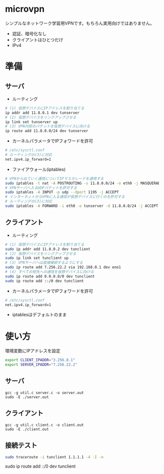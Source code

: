 # microvpn

シンプルなネットワーク学習用VPNです。もちろん実用向けではありません。

- 認証、暗号化なし
- クライアントはひとつだけ
- IPv4

# 準備

## サーバ

* ルーティング

```sh
# (1) 仮想デバイスにIPアドレスを割り当てる
ip addr add 11.8.0.1 dev tunserver
# (2) 仮想デバイスをリンクアップさせる
ip link set tunserver up
# (3) VPN内宛のパケットを仮想デバイスに向ける
ip route add 11.8.0.0/24 dev tunserver
```

* カーネルパラメータでIPフォワードを許可

```sh
# /etc/sysctl.conf
# ルーティングの(3)に対応
net.ipv4.ip_forward=1
```

* ファイアウォール(iptables)

```sh
# VPNから出ていく通信についてIPマスカレードを適用する
sudo iptables -t nat -A POSTROUTING -s 11.8.0.0/24 -o eth0 -j MASQUERADE
# VPNサーバへ入るUDPパケットを許可する
sudo iptables -A INPUT -p udp --dport 1195 -j ACCEPT
# インターネットからVPNに入る通信が仮想デバイスに行くのを許可する
# ルーティングの(3)に対応
sudo iptables -A FORWARD -i eth0 -o tunserver -d 11.8.0.0/24 -j ACCEPT
```


## クライアント

* ルーティング

```sh
# (1) 仮想デバイスにIPアドレスを割り当てる
sudo ip addr add 11.8.0.2 dev tunclient
# (2) 仮想デバイスをリンクアップさせる
sudo ip link set tunclient up
# (3) VPNサーバへは直接接続するようにする
sudo ip route add 7.256.22.2 via 192.168.0.1 dev eno1
# (4) すべての宛先への通信を仮想デバイスに向ける
sudo ip route add 0.0.0.0/0 dev tunclient
sudo ip route add ::/0 dev tunclient
```

* カーネルパラメータでIPフォワードを許可

```sh
# /etc/sysctl.conf
net.ipv4.ip_forward=1
```

* iptablesはデフォルトのまま

# 使い方

環境変数にIPアドレスを設定

```sh
export CLIENT_IPADDR="3.256.8.1"
export SERVER_IPADDR="7.256.22.2"
```

## サーバ

```
gcc -g util.c server.c -o server.out
sudo -E ./server.out
```

## クライアント

```
gcc -g util.c client.c -o client.out
sudo -E ./client.out
```

## 接続テスト

```sh
sudo traceroute -i tunclient 1.1.1.1 -4 -I -n
```

sudo ip route add ::/0 dev tunclient
